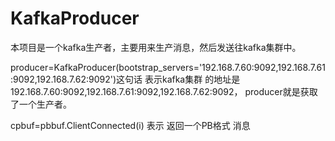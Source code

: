 # KafkaProducer
本项目是一个kafka生产者，主要用来生产消息，然后发送往kafka集群中。


producer=KafkaProducer(bootstrap_servers='192.168.7.60:9092,192.168.7.61:9092,192.168.7.62:9092')这句话 表示kafka集群 的地址是192.168.7.60:9092,192.168.7.61:9092,192.168.7.62:9092， producer就是获取了一个生产者。

cpbuf=pbbuf.ClientConnected(i) 表示 返回一个PB格式 消息
